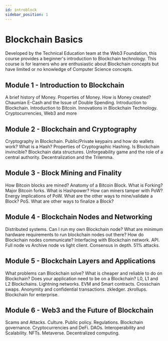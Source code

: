 ```yaml
---
id: introblock
sidebar_position: 1
---
```


# Blockchain Basics

Developed by the Technical Education team at the Web3 Foundation, this course provides a beginner's
introduction to Blockchain technology. This course is for learners who are enthusiastic about
Blockchain concepts but have limited or no knowledge of Computer Science concepts.

## Module 1 - Introduction to Blockchain

A brief history of Money. Properties of Money. How is Money created? Chaumian E-Cash and the Issue
of Double Spending. Introduction to Blockchain. Introduction to Bitcoin. Innovations in Blockchain
Technology. Cryptocurrencies, Web3 and more

## Module 2 - Blockchain and Cryptography

Cryptography in Blockchain. Public/Private keypairs and how do wallets work? What is a Hash?
Properties of Cryptographic Hashing. Is Blockchain invincible? Blockchain data structures.
Unforgeability game and the role of a central authority. Decentralization and the Trilemma.

## Module 3 - Block Mining and Finality

How Bitcoin blocks are mined? Anatomy of a Bitcoin Block. What is Forking? Major Bitcoin forks. What
is Hashpower? How can miners tamper with PoW? Energy implications of PoW. What are the other ways to
mine/validate a Block? PoS. What are other ways to finalize a Block?

## Module 4 - Blockchain Nodes and Networking

Distributed systems. Can I run my own Blockchain node? What are minimum hardware requirements to run
blockchain nodes out there? How do Blockchain nodes communicate? Interfacing with Blockchain
network. API. Full node vs Archive node vs light client. Consensus in depth. 51% attacks.

## Module 5 - Blockchain Layers and Applications

What problems can Blockchain solve? What is cheaper and reliable to do on Blockchain? Does your
application need to be on a Blockchain? L0, L1 and L2 Blockchains. Lightning networks. EVM and Smart
contracts. Crosschain swaps. Anonymity and confidential transactions. zkledger. zkrollups.
Blockchain for enterprise.

## Module 6 - Web3 and the Future of Blockchain

Scams and Attacks. Culture. Public policy. Regulations. Blockchain governance. Cryptocurrencies and
DeFi. DAOs. Interoperability and Scalability. NFTs. Metaverse. Decentralized computing.
